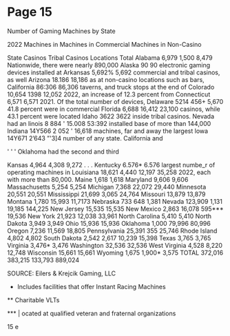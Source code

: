# Page 15

Number of Gaming Machines by State

2022
Machines in Machines in
Commercial Machines in Non-Casino

State Casinos Tribal Casinos Locations Total
Alabama 6,979 1,500 8,479 Nationwide, there were nearly 890,000
Alaska 90 90 electronic gaming devices installed at
Arkansas 5,692% 5,692 commercial and tribal casinos, as well
Arizona 18.186 18,186 as at non-casino locations such as bars,
California 86:306 86,306 taverns, and truck stops at the end of
Colorado 10,654 1398 12,052 2022, an increase of 12.3 percent from
Connecticut 6,571 6,571 2021. Of the total number of devices,
Delaware 5214 456+ 5,670 41.8 percent were in commercial
Florida 6,688 16,412 23,100 casinos, while 43.1 percent were located
ldaho 3622 3622 inside tribal casinos. Nevada had an
linois 8 884 ' 15.008 53:392 installed base of more than 144,000
Indiana 14Y566 2 052 ' 16,618 machines, far and away the largest
lowa 14Y671 2’643 ”'3]4 number of any state. California and

' ' ' Oklahoma had the second and third

Kansas 4,964 4,308 9,272 . . .
Kentucky 6.576* 6.576 largest numbe_r of operating machines in
Louisiana 18,621 4,440 12,197 35,258 2022, each with more than 80,000.
Maine 1,618 1,618
Maryland 9,606 9,606
Massachusetts 5,254 5,254
Michigan 7,368 22,072 29,440
Minnesota 20,551 20,551
Mississippi 21,699 3,065 24,764
Missouri 13,879 13,879
Montana 1,780 15,993 11,7173
Nebraska 733 648 1,381
Nevada 123,909 1,131 19,185 144,225
New Jersey 15,535 15,535
New Mexico 2,863 16,078 595*** 19,536
New York 21,923 12,038 33,961
North Carolina 5,410 5,410
North Dakota 3,949 3,949
Ohio 15,936 15,936
Oklahoma 1,000 79,996 80,996
Oregon 7,236 11,569 18,805
Pennsylvania 25,391 355 25,746
Rhode Island 4,802 4,802
South Dakota 2,542 2,617 10,239 15,398
Texas 3,765 3,765
Virginia 3,476* 3,476
Washington 32,536 32,536
West Virginia 4,528 8,220 12,748
Wisconsin 15,661 15,661
Wyoming 1,675 1,900* 3,575
TOTAL 372,016 383,215 133,793 889,024

SOURCE: Eilers & Krejcik Gaming, LLC

* Includes facilities that offer Instant Racing Machines

** Charitable VLTs

*** | ocated at qualified veteran and fraternal organizations

15
e
